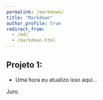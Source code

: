 ```yaml
---
permalink: /markdown/
title: "Markdown"
author_profile: true
redirect_from: 
  - /md/
  - /markdown.html
---
```


## Projeto 1:

* Uma hora eu atualizo isso aqui...

Juro.